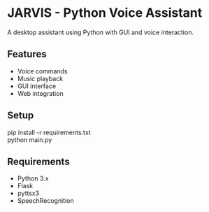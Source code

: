 # JARVIS - Python Voice Assistant

A desktop assistant using Python with GUI and voice interaction.

## Features
- Voice commands
- Music playback
- GUI interface
- Web integration

## Setup
pip install -r requirements.txt
<br>
python main.py

## Requirements
- Python 3.x
- Flask
- pyttsx3
- SpeechRecognition
